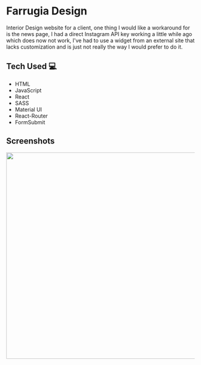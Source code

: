 # Farrugia Design

Interior Design website for a client, one thing I would like a workaround for is the news page, I had a direct Instagram API key working a little while ago which does now not work, I've had to use a widget from an external site that lacks customization and is just not really the way I would prefer to do it.

## Tech Used 💻
* HTML 
* JavaScript
* React 
* SASS
* Material UI
* React-Router
* FormSubmit

## Screenshots
<img src="https://github.com/maxxjonesyy/farrugia_design/assets/73814371/55ce11fb-a9a6-4818-9e85-4768fdb15439" width="550px">



